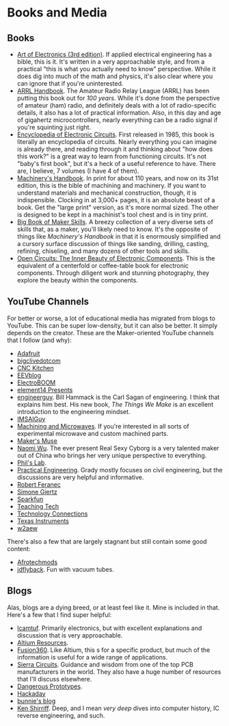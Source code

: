 # Books and Media

## Books

* [Art of Electronics (3rd
  edition)](https://bookshop.org/p/books/the-art-of-electronics-paul-horowitz/9136306?ean=9780521809269).
  If applied electrical engineering has a bible, this is it. It's written in a
  very approachable style, and from a practical "this is what you actually need
  to know" perspective. While it does dig into much of the math and physics,
  it's also clear where you can ignore that if you're uninterested.
* [ARRL Handbook](https://www.arrl.org/arrl-handbook-2023). The Amateur Radio
  Relay League (ARRL) has been putting this book out for _100 years_. While it's
  done from the perspective of amateur (ham) radio, and definitely deals with a
  lot of radio-specific details, it also has a lot of practical information.
  Also, in this day and age of gigahertz microcontrollers, nearly everything can
  be a radio signal if you're squinting just right.
* [Encyclopedia of Electronic
  Circuits](https://www.bookfinder.com/search/?st=sr&ac=qr&mode=basic&author=&title=encyclopedia+of+electronic+circuits&isbn=&lang=en&destination=us&currency=USD&binding=*&keywords=&publisher=&min_year=&max_year=&minprice=&maxprice=&classic=off).
  First released in 1985, this book is literally an encyclopedia of circuits.
  Nearly everything you can imagine is already there, and reading through it and
  thinking about "how does this work?" is a great way to learn from functioning
  circuits. It's not "baby's first book", but it's a heck of a useful reference
  to have. There are, I believe, 7 volumes (I have 4 of them).
* [Machinery's
  Handbook](https://bookshop.org/p/books/machinery-s-handbook-toolbox-erik-oberg/14131340?ean=9780831137311).
  In print for about 110 years, and now on its 31st edition, this is the bible
  of machining and machinery. If you want to understand materials and mechanical
  construction, though, it is indispensible. Clocking in at 3,000+ pages, it is
  an absolute beast of a book. Get the "large print" version, as it's more
  normal sized. The other is designed to be kept in a machinist's tool chest and
  is in tiny print.
* [Big Book of Maker
  Skills](https://bookshop.org/p/books/the-big-book-of-maker-skills-tools-techniques-for-building-great-tech-projects-chris-hackett/11504243?ean=9781681884325).
  A breezy collection of a very diverse sets of skills that, as a maker, you'll
  likely need to know. It's the opposite of things like _Machinery's Handbook_
  in that it is enormously simplified and a cursory surface discussion of things
  like sanding, drilling, casting, refining, chiseling, and many dozens of other
  tools and skills.
* [Open Circuits: The Inner Beauty of Electronic
  Components](https://www.opencircuitsbook.com/). This is the equivalent of a
  centerfold or coffee-table book for electronic components. Through diligent
  work and stunning photography, they explore the beauty within the components.


## YouTube Channels

For better or worse, a lot of educational media has migrated from blogs to
YouTube. This can be super low-density, but it can also be better. It simply
depends on the creator. These are the Maker-oriented YouTube channels that I
follow (and why):

* [Adafruit](https://www.youtube.com/@adafruit)
* [bigclivedotcom](https://www.youtube.com/@bigclivedotcom)
* [CNC Kitchen](https://www.youtube.com/@CNCKitchen)
* [EEVblog](https://www.youtube.com/@EEVblog)
* [ElectroBOOM](https://www.youtube.com/@ElectroBOOM)
* [element14 Presents](https://www.youtube.com/@element14presents)
* [engineerguy](https://www.youtube.com/@engineerguyvideo). Bill Hammack is the
  Carl Sagan of engineering. I think that explains him best. His new book, _The
  Things We Make_ is an excellent introduction to the engineering mindset.
* [IMSAIGuy](https://www.youtube.com/@IMSAIGuy)
* [Machining and Microwaves](https://www.youtube.com/@MachiningandMicrowaves).
  If you're interested in all sorts of experimental microwave and custom
  machined parts.
* [Maker's Muse](https://www.youtube.com/@MakersMuse)
* [Naomi Wu](https://www.youtube.com/@Naomi-Wu). The ever present Real Sexy
  Cyborg is a very talented maker out of China who brings her very unique
  perspective to everything.
* [Phil's Lab](https://www.youtube.com/@PhilsLab). 
* [Practical Engineering](https://www.youtube.com/@PracticalEngineeringChannel).
  Grady mostly focuses on civil engineering, but the discussions are very
  helpful and informative.
* [Robert Feranec](https://www.youtube.com/@RobertFeranec)
* [Simone Giertz](https://www.youtube.com/@simonegiertz)
* [Sparkfun](https://www.youtube.com/@sparkfun)
* [Teaching Tech](https://www.youtube.com/@TeachingTech)
* [Technology Connections](https://www.youtube.com/@TechnologyConnections)
* [Texas Instruments](https://www.youtube.com/@TexasInstruments)
* [w2aew](https://www.youtube.com/@w2aew)

There's also a few that are largely stagnant but still contain some good
content:

* [Afrotechmods](https://www.youtube.com/@Afrotechmods)
* [jdflyback](https://www.youtube.com/@jdflyback). Fun with vacuum tubes.

## Blogs

Alas, blogs are a dying breed, or at least feel like it. Mine is included in
that. Here's a few that I find super helpful:

* [lcamtuf](https://lcamtuf.substack.com). Primarily electronics, but with
  excellent explanations and discussion that is very approachable.
* [Altium Resources](https://resources.altium.com/).
* [Fusion360](https://www.autodesk.com/products/fusion-360/blog). Like Altium,
  this s for a specific product, but much of the information is useful for a
  wide range of applications.
* [Sierra Circuits](https://www.protoexpress.com/blog/). Guidance and wisdom
  from one of the top PCB manufacturers in the world. They also have a huge
  number of resources that I'll discuss elsewhere.
* [Dangerous Prototypes](http://dangerousprototypes.com/blog/).
* [Hackaday](https://hackaday.com/)
* [bunnie's blog](https://www.bunniestudios.com/)
* [Ken Shirriff](https://www.righto.com/). Deep, and I mean _very deep_ dives
  into computer history, IC reverse engineering, and such.